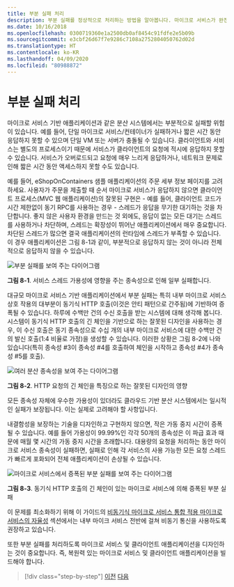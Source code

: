 ```yaml
---
title: 부분 실패 처리
description: 부분 실패를 정상적으로 처리하는 방법을 알아봅니다. 마이크로 서비스가 완전히 작동하지 않더라도 여전히 일부 유용한 작업을 수행할 수 있습니다.
ms.date: 10/16/2018
ms.openlocfilehash: 0300719360e1a2500db0af8454c91fdfe2e5b09b
ms.sourcegitcommit: e3cbf26d67f7e9286c7108a2752804050762d02d
ms.translationtype: HT
ms.contentlocale: ko-KR
ms.lasthandoff: 04/09/2020
ms.locfileid: "80988872"
---
```

# <a name="handle-partial-failure"></a>부분 실패 처리

마이크로 서비스 기반 애플리케이션과 같은 분산 시스템에서는 부분적으로 실패할 위험이 있습니다. 예를 들어, 단일 마이크로 서비스/컨테이너가 실패하거나 짧은 시간 동안 응답하지 못할 수 있으며 단일 VM 또는 서버가 충돌될 수 있습니다. 클라이언트와 서비스는 별도의 프로세스이기 때문에 서비스가 클라이언트의 요청에 적시에 응답하지 못할 수 있습니다. 서비스가 오버로드되고 요청에 매우 느리게 응답하거나, 네트워크 문제로 인해 짧은 시간 동안 액세스하지 못할 수도 있습니다.

예를 들어, eShopOnContainers 샘플 애플리케이션의 주문 세부 정보 페이지를 고려하세요. 사용자가 주문을 제출할 때 순서 마이크로 서비스가 응답하지 않으면 클라이언트 프로세스(MVC 웹 애플리케이션)의 잘못된 구현은 - 예를 들어, 클라이언트 코드가 시간 제한없이 동기 RPC를 사용하는 경우 - 스레드가 응답을 무기한 대기하는 것을 차단합니다. 좋지 않은 사용자 환경을 만드는 것 외에도, 응답이 없는 모든 대기는 스레드를 사용하거나 차단하며, 스레드는 확장성이 뛰어난 애플리케이션에서 매우 중요합니다. 차단된 스레드가 많으면 결국 애플리케이션의 런타임에 스레드가 부족할 수 있습니다. 이 경우 애플리케이션은 그림 8-1과 같이, 부분적으로 응답하지 않는 것이 아니라 전체적으로 응답하지 않을 수 있습니다.

![부분 실패를 보여 주는 다이어그램](./media/handle-partial-failure/partial-failures-diagram.png)

**그림 8-1**. 서비스 스레드 가용성에 영향을 주는 종속성으로 인해 일부 실패합니다.

대규모 마이크로 서비스 기반 애플리케이션에서 부분 실패는 특히 내부 마이크로 서비스 상호 작용의 대부분이 동기식 HTTP 호출(이것은 안티 패턴으로 간주됨)에 기반하여 증폭될 수 있습니다. 하루에 수백만 건의 수신 호출을 받는 시스템에 대해 생각해 봅니다. 시스템이 동기식 HTTP 호출의 긴 체인을 기반으로 하는 잘못된 디자인을 사용하는 경우, 이 수신 호출은 동기 종속성으로 수십 개의 내부 마이크로 서비스에 대한 수백만 건의 발신 호출(1:4 비율로 가정)을 생성할 수 있습니다. 이러한 상황은 그림 8-2에 나와 있습니다(특히 종속성 \#3이 종속성 #4를 호출하여 체인을 시작하고 종속성 #4가 종속성 #5를 호출).

![여러 분산 종속성을 보여 주는 다이어그램](./media/handle-partial-failure/multiple-distributed-dependencies.png)

**그림 8-2**. HTTP 요청의 긴 체인을 특징으로 하는 잘못된 디자인의 영향

모든 종속성 자체에 우수한 가용성이 있더라도 클라우드 기반 분산 시스템에서는 일시적인 실패가 보장됩니다. 이는 실제로 고려해야 할 사항입니다.

내결함성을 보장하는 기술을 디자인하고 구현하지 않으면, 작은 가동 중지 시간이 증폭될 수 있습니다. 예를 들어 가용성이 99.99%인 각각 50개의 종속성은 이 파급 효과 때문에 매월 몇 시간의 가동 중지 시간을 초래합니다. 대용량의 요청을 처리하는 동안 마이크로 서비스 종속성이 실패하면, 실패로 인해 각 서비스의 사용 가능한 모든 요청 스레드가 빠르게 포화되어 전체 애플리케이션이 손상될 수 있습니다.

![마이크로 서비스에서 증폭된 부분 실패를 보여 주는 다이어그램](./media/handle-partial-failure/partial-failure-amplified-microservices.png)

**그림 8-3**. 동기식 HTTP 호출의 긴 체인이 있는 마이크로 서비스에 의해 증폭된 부분 실패

이 문제를 최소화하기 위해 이 가이드의 [비동기식 마이크로 서비스 통합 적용 마이크로 서비스의 자율성](../architect-microservice-container-applications/communication-in-microservice-architecture.md#asynchronous-microservice-integration-enforces-microservices-autonomy) 섹션에서는 내부 마이크 서비스 전반에 걸쳐 비동기 통신을 사용하도록 권장하고 있습니다.

또한 부분 실패를 처리하도록 마이크로 서비스 및 클라이언트 애플리케이션을 디자인하는 것이 중요합니다. 즉, 복원력 있는 마이크로 서비스 및 클라이언트 애플리케이션을 빌드해야 합니다.

>[!div class="step-by-step"]
>[이전](index.md)
>[다음](partial-failure-strategies.md)
